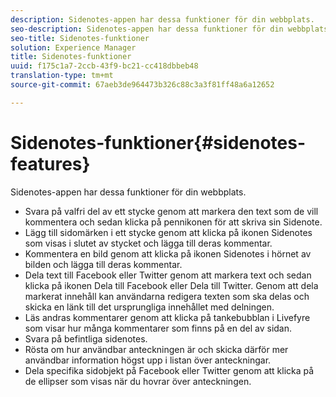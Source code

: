 ```yaml
---
description: Sidenotes-appen har dessa funktioner för din webbplats.
seo-description: Sidenotes-appen har dessa funktioner för din webbplats.
seo-title: Sidenotes-funktioner
solution: Experience Manager
title: Sidenotes-funktioner
uuid: f175c1a7-2ccb-43f9-bc21-cc418dbbeb48
translation-type: tm+mt
source-git-commit: 67aeb3de964473b326c88c3a3f81ff48a6a12652

---
```



# Sidenotes-funktioner{#sidenotes-features}

Sidenotes-appen har dessa funktioner för din webbplats.



* Svara på valfri del av ett stycke genom att markera den text som de vill kommentera och sedan klicka på pennikonen för att skriva sin Sidenote.
* Lägg till sidomärken i ett stycke genom att klicka på ikonen Sidenotes som visas i slutet av stycket och lägga till deras kommentar.
* Kommentera en bild genom att klicka på ikonen Sidenotes i hörnet av bilden och lägga till deras kommentar.
* Dela text till Facebook eller Twitter genom att markera text och sedan klicka på ikonen Dela till Facebook eller Dela till Twitter. Genom att dela markerat innehåll kan användarna redigera texten som ska delas och skicka en länk till det ursprungliga innehållet med delningen.
* Läs andras kommentarer genom att klicka på tankebubblan i Livefyre som visar hur många kommentarer som finns på en del av sidan.
* Svara på befintliga sidenotes.
* Rösta om hur användbar anteckningen är och skicka därför mer användbar information högst upp i listan över anteckningar.
* Dela specifika sidobjekt på Facebook eller Twitter genom att klicka på de ellipser som visas när du hovrar över anteckningen.

